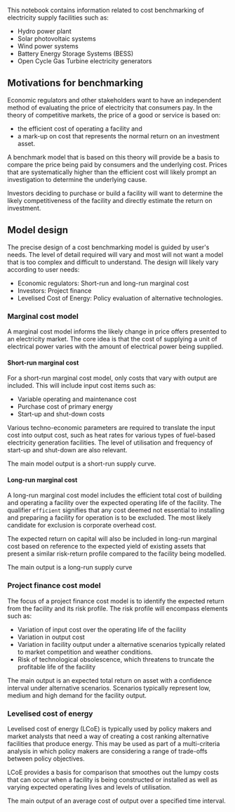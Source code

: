 This notebook contains information related to cost benchmarking of electricity supply facilities such as:
- Hydro power plant
- Solar photovoltaic systems
- Wind power systems
- Battery Energy Storage Systems (BESS)
- Open Cycle Gas Turbine electricity generators

## Motivations for benchmarking
Economic regulators and other stakeholders want to have an independent method of evaluating the price of electricity that consumers pay. In the theory of competitive markets, the price of a good or service is based on:
- the efficient cost of operating a facility and
- a mark-up on cost that represents the normal return on an investment asset.

A benchmark model that is based on this theory will provide be a basis to compare the price being paid by consumers and the underlying cost. Prices that are systematically higher than the efficient cost will likely prompt an investigation to determine the underlying cause.

Investors deciding to purchase or build a facility will want to determine the likely competitiveness of the facility and directly estimate the return on investment. 

## Model design
The precise design of a cost benchmarking model is guided by user's needs. The level of detail required will vary and most will not want a model that is too complex and difficult to understand. The design will likely vary according to user needs:
- Economic regulators: Short-run and long-run marginal cost
- Investors: Project finance
- Levelised Cost of Energy: Policy evaluation of alternative technologies.

### Marginal cost model 
A marginal cost model informs the likely change in price offers presented to an electricity market. The core idea is that the cost of supplying a unit of electrical power varies with the amount of electrical power being supplied. 

#### Short-run marginal cost
For a short-run marginal cost model, only costs that vary with output are included. This will include input cost items such as:
- Variable operating and maintenance cost
- Purchase cost of primary energy
- Start-up and shut-down costs

Various techno-economic parameters are required to translate the input cost into output cost, such as heat rates for various types of fuel-based electricity generation facilities. The level of utilisation and frequency of start-up and shut-down are also relevant.

The main model output is a short-run supply curve.

#### Long-run marginal cost
A long-run marginal cost model includes the efficient total cost of building and operating a facility over the expected operating life of the facility. The qualifier `efficient` signifies that any cost deemed not essential to installing and preparing a facility for operation is to be excluded. The most likely candidate for exclusion is corporate overhead cost.

The expected return on capital will also be included in long-run marginal cost based on reference to the expected yield of existing assets that present a similar risk-return profile compared to the facility being modelled.

The main output is a long-run supply curve

### Project finance cost model
The focus of a project finance cost model is to identify the expected return from the facility and its risk profile. The risk profile will encompass elements such as:
- Variation of input cost over the operating life of the facility
- Variation in output cost
- Variation in facility output under a alternative scenarios typically related to market competition and weather conditions.
- Risk of technological obsolescence, which threatens to truncate the profitable life of the facility

The main output is an expected total return on asset with a confidence interval under alternative scenarios. Scenarios typically represent low, medium and high demand for the facility output.

### Levelised cost of energy
Levelised cost of energy (LCoE) is typically used by policy makers and market analysts that need a way of creating a cost ranking alternative facilities that produce energy. This may be used as part of a multi-criteria analysis in which policy makers are considering a range of trade-offs between policy objectives.

LCoE provides a basis for comparison that smoothes out the lumpy costs that can occur when a facility is being constructed or installed as well as varying expected operating lives and levels of utilisation.

The main output of an average cost of output over a specified time interval. 

